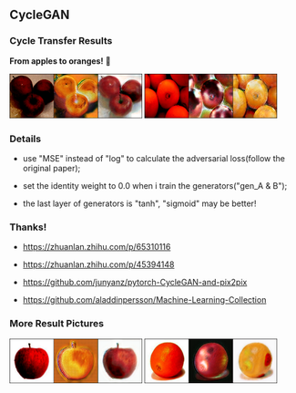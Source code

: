 ## CycleGAN

### Cycle Transfer Results

**From apples to oranges!** 🤔

<img src="images\pred_A_B_A2.png" style="zoom:30%;" />

<img src="images\pred_B_A_B2.png" style="zoom:30%;" />

### Details

- use "MSE" instead of "log" to calculate the adversarial loss(follow the original paper);
- set the identity weight to 0.0 when i train the generators("gen_A & B");

- the last layer of generators is "tanh", "sigmoid" may be better!

### Thanks!

- https://zhuanlan.zhihu.com/p/65310116

- https://zhuanlan.zhihu.com/p/45394148
- https://github.com/junyanz/pytorch-CycleGAN-and-pix2pix
- https://github.com/aladdinpersson/Machine-Learning-Collection

### More Result Pictures

<img src="images\pred_A_B_A1.png" style="zoom:30%;" />

<img src="images\pred_B_A_B1.png" style="zoom:30%;" />


